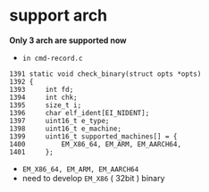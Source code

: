 # support arch
**Only 3 arch are supported now**
- `in cmd-record.c`
```
1391 static void check_binary(struct opts *opts)
1392 {   
1393     int fd;
1394     int chk;
1395     size_t i; 
1396     char elf_ident[EI_NIDENT];
1397     uint16_t e_type;
1398     uint16_t e_machine;
1399     uint16_t supported_machines[] = {
1400         EM_X86_64, EM_ARM, EM_AARCH64,
1401     };
```
- `EM_X86_64, EM_ARM, EM_AARCH64`
- need to develop `EM_X86` ( 32bit ) binary
